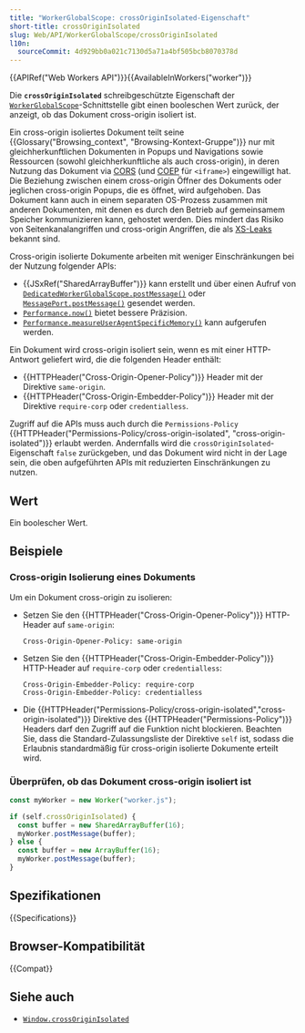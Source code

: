 ```yaml
---
title: "WorkerGlobalScope: crossOriginIsolated-Eigenschaft"
short-title: crossOriginIsolated
slug: Web/API/WorkerGlobalScope/crossOriginIsolated
l10n:
  sourceCommit: 4d929bb0a021c7130d5a71a4bf505bcb8070378d
---
```


{{APIRef("Web Workers API")}}{{AvailableInWorkers("worker")}}

Die **`crossOriginIsolated`** schreibgeschützte Eigenschaft der [`WorkerGlobalScope`](/de/docs/Web/API/WorkerGlobalScope)-Schnittstelle gibt einen booleschen Wert zurück, der anzeigt, ob das Dokument cross-origin isoliert ist.

Ein cross-origin isoliertes Dokument teilt seine {{Glossary("Browsing_context", "Browsing-Kontext-Gruppe")}} nur mit gleichherkunftlichen Dokumenten in Popups und Navigations sowie Ressourcen (sowohl gleichherkunftliche als auch cross-origin), in deren Nutzung das Dokument via [CORS](/de/docs/Web/HTTP/Guides/CORS) (und [COEP](/de/docs/Web/HTTP/Reference/Headers/Cross-Origin-Embedder-Policy) für `<iframe>`) eingewilligt hat.
Die Beziehung zwischen einem cross-origin Öffner des Dokuments oder jeglichen cross-origin Popups, die es öffnet, wird aufgehoben.
Das Dokument kann auch in einem separaten OS-Prozess zusammen mit anderen Dokumenten, mit denen es durch den Betrieb auf gemeinsamem Speicher kommunizieren kann, gehostet werden.
Dies mindert das Risiko von Seitenkanalangriffen und cross-origin Angriffen, die als [XS-Leaks](https://xsleaks.dev/) bekannt sind.

Cross-origin isolierte Dokumente arbeiten mit weniger Einschränkungen bei der Nutzung folgender APIs:

- {{JSxRef("SharedArrayBuffer")}} kann erstellt und über einen Aufruf von [`DedicatedWorkerGlobalScope.postMessage()`](/de/docs/Web/API/DedicatedWorkerGlobalScope/postMessage) oder [`MessagePort.postMessage()`](/de/docs/Web/API/MessagePort/postMessage) gesendet werden.
- [`Performance.now()`](/de/docs/Web/API/Performance/now) bietet bessere Präzision.
- [`Performance.measureUserAgentSpecificMemory()`](/de/docs/Web/API/Performance/measureUserAgentSpecificMemory) kann aufgerufen werden.

Ein Dokument wird cross-origin isoliert sein, wenn es mit einer HTTP-Antwort geliefert wird, die die folgenden Header enthält:

- {{HTTPHeader("Cross-Origin-Opener-Policy")}} Header mit der Direktive `same-origin`.
- {{HTTPHeader("Cross-Origin-Embedder-Policy")}} Header mit der Direktive `require-corp` oder `credentialless`.

Zugriff auf die APIs muss auch durch die `Permissions-Policy` {{HTTPHeader("Permissions-Policy/cross-origin-isolated", "cross-origin-isolated")}} erlaubt werden.
Andernfalls wird die `crossOriginIsolated`-Eigenschaft `false` zurückgeben, und das Dokument wird nicht in der Lage sein, die oben aufgeführten APIs mit reduzierten Einschränkungen zu nutzen.

## Wert

Ein boolescher Wert.

## Beispiele

### Cross-origin Isolierung eines Dokuments

Um ein Dokument cross-origin zu isolieren:

- Setzen Sie den {{HTTPHeader("Cross-Origin-Opener-Policy")}} HTTP-Header auf `same-origin`:

  ```http
  Cross-Origin-Opener-Policy: same-origin
  ```

- Setzen Sie den {{HTTPHeader("Cross-Origin-Embedder-Policy")}} HTTP-Header auf `require-corp` oder `credentialless`:

  ```http
  Cross-Origin-Embedder-Policy: require-corp
  Cross-Origin-Embedder-Policy: credentialless
  ```

- Die {{HTTPHeader("Permissions-Policy/cross-origin-isolated","cross-origin-isolated")}} Direktive des {{HTTPHeader("Permissions-Policy")}} Headers darf den Zugriff auf die Funktion nicht blockieren.
  Beachten Sie, dass die Standard-Zulassungsliste der Direktive `self` ist, sodass die Erlaubnis standardmäßig für cross-origin isolierte Dokumente erteilt wird.

### Überprüfen, ob das Dokument cross-origin isoliert ist

```js
const myWorker = new Worker("worker.js");

if (self.crossOriginIsolated) {
  const buffer = new SharedArrayBuffer(16);
  myWorker.postMessage(buffer);
} else {
  const buffer = new ArrayBuffer(16);
  myWorker.postMessage(buffer);
}
```

## Spezifikationen

{{Specifications}}

## Browser-Kompatibilität

{{Compat}}

## Siehe auch

- [`Window.crossOriginIsolated`](/de/docs/Web/API/Window/crossOriginIsolated)
